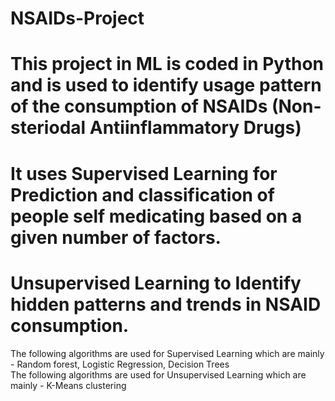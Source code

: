 # NSAIDs-Project
#  This project in ML is coded in Python and is used to identify usage pattern of the consumption of NSAIDs (Non-steriodal Antiinflammatory Drugs)
# It uses Supervised Learning for Prediction and classification of people self medicating based on a given number of factors.
# Unsupervised Learning to Identify hidden patterns and trends in NSAID consumption.

The following algorithms are used for Supervised Learning which are mainly - Random forest,  Logistic Regression, Decision Trees  
The following algorithms are used for Unsupervised Learning which are mainly - K-Means clustering



